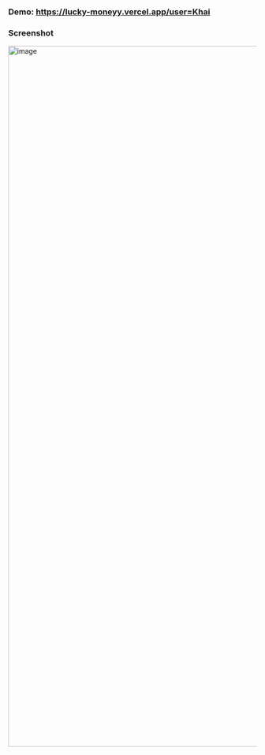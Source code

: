 ### Demo: https://lucky-moneyy.vercel.app/user=Khai
### Screenshot
<img width="1420" alt="image" src="https://github.com/DinhKhai0201/lucky-money-flip-card/assets/36871514/a0f0adff-96f3-43e7-9f4b-abad7d8fc4f9">
